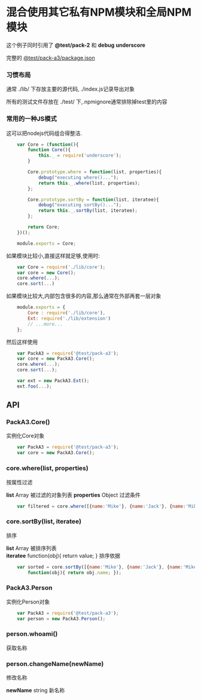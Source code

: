 # 混合使用其它私有NPM模块和全局NPM模块
这个例子同时引用了 **@test/pack-2** 和 **debug** **underscore**

完整的 [@test/pack-a3/package.json](https://github.com/InCar/demo/blob/master/packages/pack-a3/package.json)

### 习惯布局
通常 ./lib/ 下存放主要的源代码, ./index.js记录导出对象

所有的测试文件存放在 ./test/ 下,.npmignore通常排除掉test里的内容

### 常用的一种JS模式
这可以把nodejs代码组合得整洁.

```javascript
    var Core = (function(){
        function Core(){
            this._ = require('underscore');
        }

        Core.prototype.where = function(list, properties){
            debug("executing where()...");
            return this._.where(list, properties);
        };

        Core.prototype.sortBy = function(list, iteratee){
            debug("executing sortBy()...");
            return this._.sortBy(list, iteratee);
        };

        return Core;
    })();

    module.exports = Core;
```

如果模块比较小,直接这样就足够,使用时:

```javascript
    var Core = require('./lib/core');
    var core = new Core();
    core.where(...);
    core.sort(...)
```

如果模块比较大,内部包含很多的内容,那么通常在外部再套一层对象

```javascript
    module.exports = {
        Core : require('./lib/core'),
        Ext: require('./lib/extension')
        // ...more...
    };
```

然后这样使用

```javascript
    var PackA3 = require('@test/pack-a3');
    var core = new PackA3.Core();
    core.where(...);
    core.sort(...);

    var ext = new PackA3.Ext();
    ext.foo(...);
```

## API
### PackA3.Core()
实例化Core对象

```javascript
    var PackA3 = require('@test/pack-a3');
    var core = new PackA3.Core();
```

### core.where(list, properties)
按属性过滤

**list** Array 被过滤的对象列表
**properties** Object 过滤条件

```javascript
    var filtered = core.where([{name:'Mike'}, {name:'Jack'}, {name:'Mike'}], { name: 'Mike'});
```

### core.sortBy(list, iteratee)
排序

**list** Array<Object> 被排序列表  
**iteratee**  function(obj){ return value; } 排序依据

```javascript
    var sorted = core.sortBy([{name:'Mike'}, {name:'Jack'}, {name:'Mike'}],
        function(obj){ return obj.name; });
```

### PackA3.Person
实例化Person对象

```javascript
    var PackA3 = require('@test/pack-a3');
    var person = new PackA3.Person();
```

### person.whoami()
获取名称

### person.changeName(newName)
修改名称

**newName** string 新名称